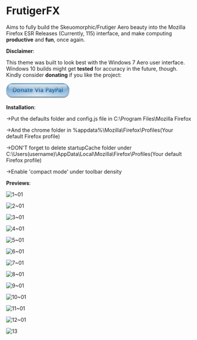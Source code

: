 # FrutigerFX
Aims to fully build the Skeuomorphic/Frutiger Aero beauty into the Mozilla Firefox ESR Releases (Currently, 115) interface, and make computing **productive** and **fun**, once again.

**Disclaimer**: 

 This theme was built to look best with the Windows 7 Aero user interface.
 Windows 10 builds might get **tested** for accuracy in the future, though.
 Kindly consider **donating** if you like the project:
 
 [![Donate](https://raw.githubusercontent.com/clifford269/FrutigerFX/main/donate_button.PNG)](https://www.paypal.com/paypalme/clifford269)
            
**Installation**:

->Put the defaults folder and config.js file in C:\Program Files\Mozilla Firefox

->And the chrome folder in %appdata%\Mozilla\Firefox\Profiles\(Your default Firefox profile)

->DON'T forget to delete startupCache folder under C:\Users\(username)\AppData\Local\Mozilla\Firefox\Profiles\(Your default Firefox profile)

->Enable 'compact mode' under toolbar density

**Previews**:

![1~01](https://github.com/user-attachments/assets/deca03d5-ed8d-4c43-b3f3-394d0cd3d21a)

![2~01](https://github.com/user-attachments/assets/609a19e0-9b18-49e8-bdc7-45dbd2e4b12b)

![3~01](https://github.com/user-attachments/assets/dd7ce923-dfb6-496a-94eb-0e447fc6e7cc)

![4~01](https://github.com/user-attachments/assets/a2c2f9e2-4f5a-4e74-877c-5b124aa38fd6)

![5~01](https://github.com/user-attachments/assets/f4d87f7c-cdfb-4edd-8507-b0003ff52eae)

![6~01](https://github.com/user-attachments/assets/0c43d0e3-eaed-486b-a939-74b5eb7a1393)

![7~01](https://github.com/user-attachments/assets/8bc6bc62-0e4e-4ea8-ae6a-cca9edfab542)

![8~01](https://github.com/user-attachments/assets/a6ca3a73-0b1f-4c2c-b0f3-ed8f1f4ea2df)

![9~01](https://github.com/user-attachments/assets/5499cbf5-8d9c-4d23-b4b7-56bbcd1ffc98)

![10~01](https://github.com/user-attachments/assets/5a7ac4f7-71f2-45d5-858c-4254e72f0d90)

![11~01](https://github.com/user-attachments/assets/a7dce3e3-fe8b-4d8c-9733-ecbde4104679)

![12~01](https://github.com/user-attachments/assets/ed9aa844-4b90-47e4-ae31-8433acfa1dc9)

![13](https://github.com/user-attachments/assets/e6fac906-eb57-4427-9a98-98e9311fe2bb)

